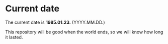 # Current date

The current date is **1985.01.23.** (YYYY.MM.DD.)

This repository will be good when the world ends, so we will know how long it lasted.